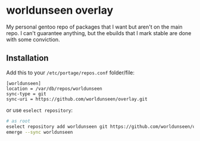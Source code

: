 # worldunseen overlay
My personal gentoo repo of packages that I want but aren't on the main repo. 
I can't guarantee anything, but the ebuilds that I mark stable are done with some conviction.

## Installation

Add this to your ```/etc/portage/repos.conf``` folder/file:

```
[worldunseen]
location = /var/db/repos/worldunseen
sync-type = git
sync-uri = https://github.com/worldunseen/overlay.git
```

or use ```eselect repository```:

```bash
# as root
eselect repository add worldunseen git https://github.com/worldunseen/overlay.git
emerge --sync worldunseen
```
